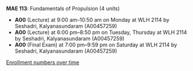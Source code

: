 **MAE 113**: Fundamentals of Propulsion (4 units)

- **A00** (Lecture) at 9:00 am–10:50 am on Monday at WLH 2114 by Seshadri, Kalyanasundaram (A00457259)
- **A00** (Lecture) at 6:00 pm–8:50 pm on Tuesday, Thursday at WLH 2114 by Seshadri, Kalyanasundaram (A00457259)
- **A00** (Final Exam) at 7:00 pm–9:59 pm on Saturday at WLH 2114 by Seshadri, Kalyanasundaram (A00457259)

[Enrollment numbers over time](./MAE113.tsv)
